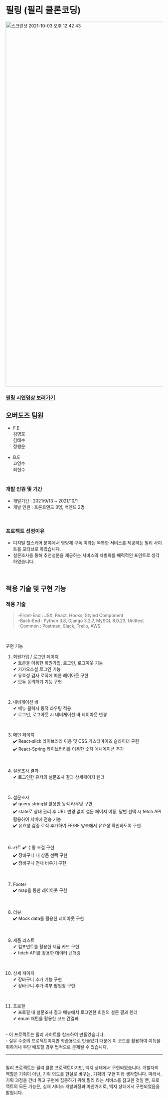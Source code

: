 # 필링 (필리 클론코딩)
<img width="1166" alt="스크린샷 2021-10-03 오후 12 42 43" src="https://user-images.githubusercontent.com/79790476/135738706-67514425-3f53-4427-8a0b-4d13d9531b4c.png">

### <a href="https://www.youtube.com/watch?v=n1NpDX8b3RY&ab_channel=%EA%B9%80%EC%98%81%ED%98%B8">필링 시연영상 보러가기</a>
## 오버도즈 팀원

- F.E<br>
  김영호<br>
  김태수<br>
  정행운<br>
  <br>
- B.E<br>
  고영수<br>
  최현수<br>
  <br>

### 개발 인원 및 기간

- 개발기간 : 2021/9/13 ~ 2021/10/1
- 개발 인원 : 프론트엔드 3명, 백엔드 2명

<br>

### 프로젝트 선정이유

- 디지털 헬스케어 분야에서 영양제 구독 이라는 독특한 서비스를 제공하는 필리 사이트를 모티브로 하였습니다. 
- 설문조사를 통해 추천성분을 제공하는 서비스의 차별화를 매력적인 포인트로 생각하였습니다.

<br>

## 적용 기술 및 구현 기능

### 적용 기술

> -Front-End : JSX, React, Hooks, Styled Component<br>
> -Back-End : Python 3.8, Django 3.2.7, MySQL 8.0.23, Unittest<br>
> -Common : Postman, Slack, Trello, AWS

<br>

구현 기능
<br>

1. 회원가입 / 로그인 페이지<br>
✔ 토큰을 이용한 회원가입, 로그인, 로그아웃 기능<br>
✔ 카카오소셜 로그인 기능<br>
✔ 유효성 검사 로직에 따른 레이아웃 구현<br>
✔ 모두 동의하기 기능 구현<br>
<br>

2. 내비게이션 바<br>
✔ 메뉴 클릭시 동적 라우팅 적용<br>
✔ 로그인, 로그아웃 시 내비게이션 바 레이아웃 변경<br>
<br>

3. 메인 페이지<br>
✔️ React-slick 라이브러리 이용 및 CSS 커스터마이즈 슬라이더 구현<br>
✔️ React-Spring 라이브러리를 이용한 숫자 애니메이션 추가<br>
<br>

4. 설문조사 결과<br>
✔ 로그인한 유저의 설문조사 결과 상세페이지 렌더<br>
<br>

5. 설문조사<br>
✔️ query string을 활용한 동적 라우팅 구현<br>
✔️ state로 상태 관리 후 URL 변경 없이 설문 페이지 이동, 답변 선택 시 fetch API 활용하여 서버에 전송 기능<br>
✔️ 유효성 검증 로직 추가하여 FE/BE 양측에서 유효성 확인하도록 구현<br>
<br>

6. 카트
✔️ 수량 조절 구현<br>
✔️ 장바구니 내 상품 선택 구현<br>
✔️ 장바구니 전체 비우기 구현<br>
<br>

7. Footer<br>
✔️ map을 통한 레이아웃 구현<br>
<br>

8. 리뷰<br>
✔️ Mock data를 활용한 레이아웃 구현<br>
<br>

9. 제품 리스트<br>
✔ 컴포넌트를 활용한 제품 카드 구현<br>
✔ fetch API를 활용한 데이터 렌더링<br>
<br>

10. 상세 페이지<br>
✔ 장바구니 추가 기능 구현<br>
✔ 장바구니 추가 여부 팝업창 구현<br>
<br>

11. 프로필<br>
✔ 프로필 내 설문조사 결과 메뉴에서 로그인한 회원의 설문 결과 렌더<br>
✔ enum 패턴을 활용한 코드 간결화<br>

<br>
- 이 프로젝트는 필리 사이트를 참조하여 만들었습니다.
<br>
- 실무 수준의 프로젝트이지만 학습용으로 만들었기 때문에 이 코드를 활용하여 이득을 취하거나 무단 배포할 경우 법적으로 문제될 수 있습니다.

<hr />
<br>
필리 프로젝트는 필리 클론 프로젝트이지만, 백지 상태에서 구현되었습니다. 개발자의 역할은 기획이 아닌, 기획 의도를 현실로 바꾸는, 기획의 ‘구현’이라 생각합니다. 따라서, 기획 과정을 건너 뛰고 구현에 집중하기 위해 필리 라는 서비스를 참고한 것일 뿐, 프로젝트의 모든 기능은, 실제 서비스 개발과정과 마찬가지로, 백지 상태에서 구현되었음을 밝힙니다.
